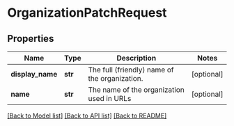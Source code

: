 # OrganizationPatchRequest

## Properties
Name | Type | Description | Notes
------------ | ------------- | ------------- | -------------
**display_name** | **str** | The full (friendly) name of the organization. | [optional] 
**name** | **str** | The name of the organization used in URLs | [optional] 

[[Back to Model list]](../README.md#documentation-for-models) [[Back to API list]](../README.md#documentation-for-api-endpoints) [[Back to README]](../README.md)


